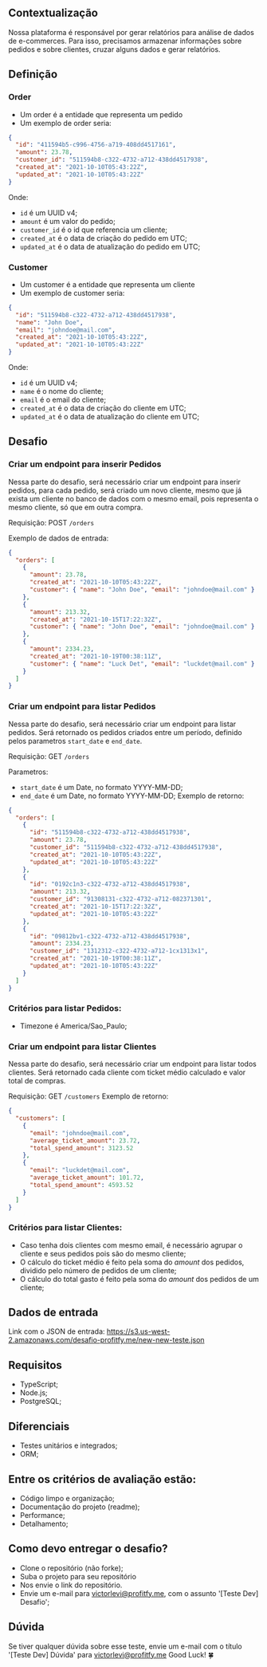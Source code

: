 ## Contextualização
Nossa plataforma é responsável por gerar relatórios para análise de dados de e-commerces. Para isso, precisamos armazenar informações sobre pedidos e sobre clientes, cruzar alguns dados e gerar relatórios.

## Definição
### Order
- Um order é a entidade que representa um pedido
- Um exemplo de order seria:
```json
{
  "id": "411594b5-c996-4756-a719-408dd4517161",
  "amount": 23.78,
  "customer_id": "511594b8-c322-4732-a712-438dd4517938",
  "created_at": "2021-10-10T05:43:22Z",
  "updated_at": "2021-10-10T05:43:22Z"
}
```
Onde:
- `id` é um UUID v4;
- `amount` é um valor do pedido;
- `customer_id` é o id que referencia um cliente;
- `created_at` é o data de criação do pedido em UTC;
- `updated_at` é o data de atualização do pedido em UTC;
### Customer
- Um customer é a entidade que representa um cliente
- Um exemplo de customer seria:
```json
{
  "id": "511594b8-c322-4732-a712-438dd4517938",
  "name": "John Doe",
  "email": "johndoe@mail.com",
  "created_at": "2021-10-10T05:43:22Z",
  "updated_at": "2021-10-10T05:43:22Z"
}
```
Onde:
- `id` é um UUID v4;
- `name` é o nome do cliente;
- `email` é o email do cliente;
- `created_at` é o data de criação do cliente em UTC;
- `updated_at` é o data de atualização do cliente em UTC;

## Desafio
### Criar um endpoint para inserir Pedidos
Nessa parte do desafio, será necessário criar um endpoint para inserir pedidos, para cada pedido, será criado um novo cliente, mesmo que já exista um cliente no banco de dados com o mesmo email, pois representa o mesmo cliente, só que em outra compra.

Requisição: POST `/orders`

Exemplo de dados de entrada:
```json
{
  "orders": [
    {
      "amount": 23.78,
      "created_at": "2021-10-10T05:43:22Z",
      "customer": { "name": "John Doe", "email": "johndoe@mail.com" }
    },
    {
      "amount": 213.32,
      "created_at": "2021-10-15T17:22:32Z",
      "customer": { "name": "John Doe", "email": "johndoe@mail.com" }
    },
    {
      "amount": 2334.23,
      "created_at": "2021-10-19T00:38:11Z",
      "customer": { "name": "Luck Det", "email": "luckdet@mail.com" }
    }
  ]
}
```
### Criar um endpoint para listar Pedidos
Nessa parte do desafio, será necessário criar um endpoint para listar pedidos. Será retornado os pedidos criados entre um período, definido pelos parametros `start_date` e `end_date`.

Requisição: GET `/orders`

Parametros:
- `start_date` é um Date, no formato YYYY-MM-DD;
- `end_date` é um Date, no formato YYYY-MM-DD;
Exemplo de retorno:
```json
{
  "orders": [
    {
      "id": "511594b8-c322-4732-a712-438dd4517938",
      "amount": 23.78,
      "customer_id": "511594b8-c322-4732-a712-438dd4517938",
      "created_at": "2021-10-10T05:43:22Z",
      "updated_at": "2021-10-10T05:43:22Z"
    },
    {
      "id": "0192c1n3-c322-4732-a712-438dd4517938",
      "amount": 213.32,
      "customer_id": "91308131-c322-4732-a712-082371301",
      "created_at": "2021-10-15T17:22:32Z",
      "updated_at": "2021-10-10T05:43:22Z"
    },
    {
      "id": "09812bv1-c322-4732-a712-438dd4517938",
      "amount": 2334.23,
      "customer_id": "1312312-c322-4732-a712-1cx1313x1",
      "created_at": "2021-10-19T00:38:11Z",
      "updated_at": "2021-10-10T05:43:22Z"
    }
  ]
}
```
### Critérios para listar Pedidos:
- Timezone é America/Sao_Paulo;

### Criar um endpoint para listar Clientes
Nessa parte do desafio, será necessário criar um endpoint para listar todos clientes. Será retornado cada cliente com ticket médio calculado e valor total de compras.

Requisição: GET `/customers`
Exemplo de retorno:
```json
{
  "customers": [
    {
      "email": "johndoe@mail.com",
      "average_ticket_amount": 23.72,
      "total_spend_amount": 3123.52
    },
    {
      "email": "luckdet@mail.com",
      "average_ticket_amount": 101.72,
      "total_spend_amount": 4593.52
    }
  ]
}
```
### Critérios para listar Clientes:
- Caso tenha dois clientes com mesmo email, é necessário agrupar o cliente e seus pedidos pois são do mesmo cliente;
- O cálculo do ticket médio é feito pela soma do <em>amount</em> dos pedidos, dividido pelo número de pedidos de um cliente;
- O cálculo do total gasto é feito pela soma do <em>amount</em> dos pedidos de um cliente;
## Dados de entrada
Link com o JSON de entrada:
https://s3.us-west-2.amazonaws.com/desafio-profitfy.me/new-new-teste.json
## Requisitos
- TypeScript;
- Node.js;
- PostgreSQL;
## Diferenciais
- Testes unitários e integrados;
- ORM;
## Entre os critérios de avaliação estão:
- Código limpo e organização;
- Documentação do projeto (readme);
- Performance;
- Detalhamento;
## Como devo entregar o desafio?
- Clone o repositório (não forke);
- Suba o projeto para seu repositório
- Nos envie o link do repositório.
- Envie um e-mail para [victorlevi@profitfy.me](mailto:victorlevi@profitfy.me), com o assunto '\[Teste Dev\] Desafio';
## Dúvida
Se tiver qualquer dúvida sobre esse teste, envie um e-mail com o título '\[Teste Dev\] Dúvida' para [victorlevi@profitfy.me](mailto:victorlevi@profitfy.me)
Good Luck! 🍀
